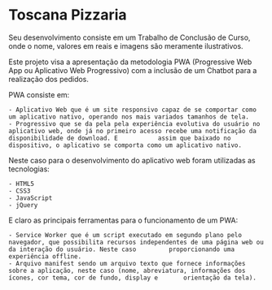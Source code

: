 # Toscana Pizzaria

Seu desenvolvimento consiste em um Trabalho de Conclusão de Curso, onde o nome, valores em reais e imagens são meramente ilustrativos.

Este projeto visa a apresentação da metodologia PWA (Progressive Web App ou Aplicativo Web Progressivo) com a inclusão de um Chatbot para a realização dos pedidos.

PWA consiste em: 
    
    - Aplicativo Web que é um site responsivo capaz de se comportar como um aplicativo nativo, operando nos mais variados tamanhos de tela.
    - Progressivo que se da pela pela experiência evolutiva do usuário no aplicativo web, onde já no primeiro acesso recebe uma notificação da disponibilidade de download. E           assim que baixado no dispositivo, o aplicativo se comporta como um aplicativo nativo.

Neste caso para o desenvolvimento do aplicativo web foram utilizadas as tecnologias:

    - HTML5
    - CSS3
    - JavaScript
    - jQuery

E claro as principais ferramentas para o funcionamento de um PWA:

    - Service Worker que é um script executado em segundo plano pelo navegador, que possibilita recursos independentes de uma página web ou da interação do usuário. Neste caso         proporcionando uma experiência offline.
    - Arquivo manifest sendo um arquivo texto que fornece informações sobre a aplicação, neste caso (nome, abreviatura, informações dos ícones, cor tema, cor de fundo, display e       orientação da tela).
